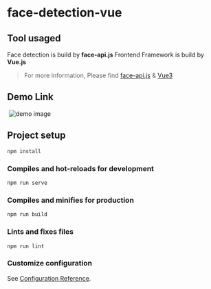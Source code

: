 # face-detection-vue

## Tool usaged
  Face detection is build by **face-api.js**
  Frontend Framework is build by **Vue.js**

  > For more information, Please find [face-api.js](https://github.com/justadudewhohacks/face-api.js/) & [Vue3](https://v3.vuejs.org/)

## Demo Link
![]()
![demo image]('./src/assets/demo.png')


## Project setup
```
npm install
```

### Compiles and hot-reloads for development
```
npm run serve
```

### Compiles and minifies for production
```
npm run build
```

### Lints and fixes files
```
npm run lint
```

### Customize configuration
See [Configuration Reference](https://cli.vuejs.org/config/).
